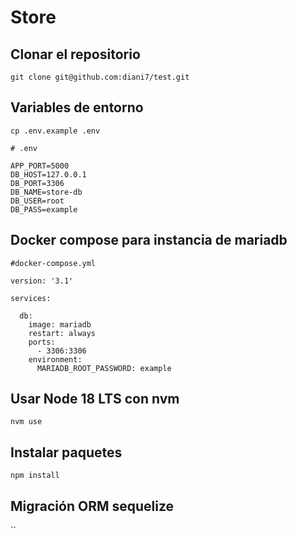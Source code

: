 # Store

## Clonar el repositorio

`git clone git@github.com:diani7/test.git`

## Variables de entorno

`cp .env.example .env`

```
# .env 

APP_PORT=5000
DB_HOST=127.0.0.1
DB_PORT=3306
DB_NAME=store-db
DB_USER=root
DB_PASS=example

```

## Docker compose para instancia de mariadb

```
#docker-compose.yml

version: '3.1'

services:

  db:
    image: mariadb
    restart: always
    ports:
      - 3306:3306
    environment:
      MARIADB_ROOT_PASSWORD: example

```

## Usar Node 18 LTS con nvm

`nvm use`

## Instalar paquetes 

`npm install`

## Migración ORM sequelize 

``